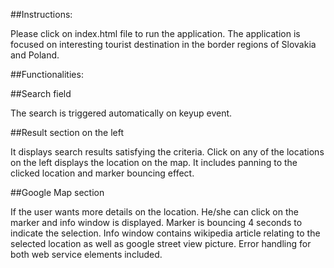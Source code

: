 ##Instructions:

Please click on index.html file to run the application. The application is focused on interesting tourist destination in the border regions of Slovakia and Poland.

##Functionalities:

##Search field 

The search is triggered automatically on keyup event.

##Result section on the left 

It displays search results satisfying the criteria. Click on any of the locations on the left displays the location on the map. It includes panning to the clicked location and marker bouncing effect.

##Google Map section

If the user wants more details on the location. He/she can click on the marker and info window is displayed. Marker is bouncing 4 seconds to indicate the selection. Info window contains wikipedia article relating to the selected location as well as google street view picture. Error handling for both web service elements included.

